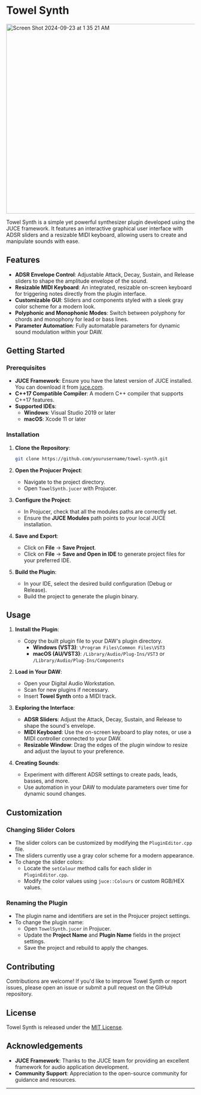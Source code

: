# Towel Synth

<img width="506" alt="Screen Shot 2024-09-23 at 1 35 21 AM" src="https://github.com/user-attachments/assets/d2556f02-8b2b-4db8-9431-83f7b5d0a87f">

Towel Synth is a simple yet powerful synthesizer plugin developed using the JUCE framework. It features an interactive graphical user interface with ADSR sliders and a resizable MIDI keyboard, allowing users to create and manipulate sounds with ease.

## Features

- **ADSR Envelope Control**: Adjustable Attack, Decay, Sustain, and Release sliders to shape the amplitude envelope of the sound.
- **Resizable MIDI Keyboard**: An integrated, resizable on-screen keyboard for triggering notes directly from the plugin interface.
- **Customizable GUI**: Sliders and components styled with a sleek gray color scheme for a modern look.
- **Polyphonic and Monophonic Modes**: Switch between polyphony for chords and monophony for lead or bass lines.
- **Parameter Automation**: Fully automatable parameters for dynamic sound modulation within your DAW.

## Getting Started

### Prerequisites

- **JUCE Framework**: Ensure you have the latest version of JUCE installed. You can download it from [juce.com](https://juce.com/get-juce).
- **C++17 Compatible Compiler**: A modern C++ compiler that supports C++17 features.
- **Supported IDEs**:
  - **Windows**: Visual Studio 2019 or later
  - **macOS**: Xcode 11 or later

### Installation

1. **Clone the Repository**:

   ```bash
   git clone https://github.com/yourusername/towel-synth.git
   ```

2. **Open the Projucer Project**:

   - Navigate to the project directory.
   - Open `TowelSynth.jucer` with Projucer.

3. **Configure the Project**:

   - In Projucer, check that all the modules paths are correctly set.
   - Ensure the **JUCE Modules** path points to your local JUCE installation.

4. **Save and Export**:

   - Click on **File** -> **Save Project**.
   - Click on **File** -> **Save and Open in IDE** to generate project files for your preferred IDE.

5. **Build the Plugin**:

   - In your IDE, select the desired build configuration (Debug or Release).
   - Build the project to generate the plugin binary.

## Usage

1. **Install the Plugin**:

   - Copy the built plugin file to your DAW's plugin directory.
     - **Windows (VST3)**: `\Program Files\Common Files\VST3`
     - **macOS (AU/VST3)**: `/Library/Audio/Plug-Ins/VST3` or `/Library/Audio/Plug-Ins/Components`

2. **Load in Your DAW**:

   - Open your Digital Audio Workstation.
   - Scan for new plugins if necessary.
   - Insert **Towel Synth** onto a MIDI track.

3. **Exploring the Interface**:

   - **ADSR Sliders**: Adjust the Attack, Decay, Sustain, and Release to shape the sound's envelope.
   - **MIDI Keyboard**: Use the on-screen keyboard to play notes, or use a MIDI controller connected to your DAW.
   - **Resizable Window**: Drag the edges of the plugin window to resize and adjust the layout to your preference.

4. **Creating Sounds**:

   - Experiment with different ADSR settings to create pads, leads, basses, and more.
   - Use automation in your DAW to modulate parameters over time for dynamic sound changes.

## Customization

### Changing Slider Colors

- The slider colors can be customized by modifying the `PluginEditor.cpp` file.
- The sliders currently use a gray color scheme for a modern appearance.
- To change the slider colors:
  - Locate the `setColour` method calls for each slider in `PluginEditor.cpp`.
  - Modify the color values using `juce::Colours` or custom RGB/HEX values.

### Renaming the Plugin

- The plugin name and identifiers are set in the Projucer project settings.
- To change the plugin name:
  - Open `TowelSynth.jucer` in Projucer.
  - Update the **Project Name** and **Plugin Name** fields in the project settings.
  - Save the project and rebuild to apply the changes.

## Contributing

Contributions are welcome! If you'd like to improve Towel Synth or report issues, please open an issue or submit a pull request on the GitHub repository.

## License

Towel Synth is released under the [MIT License](LICENSE).

## Acknowledgements

- **JUCE Framework**: Thanks to the JUCE team for providing an excellent framework for audio application development.
- **Community Support**: Appreciation to the open-source community for guidance and resources.

---
